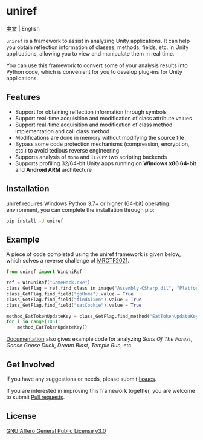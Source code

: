 # uniref

[中文](https://github.com/in1nit1t/uniref/blob/main/README.md) | English

`uniref` is a framework to assist in analyzing Unity applications. It can help you obtain reflection information of classes, methods, fields, etc. in Unity applications, allowing you to view and manipulate them in real time.

You can use this framework to convert some of your analysis results into Python code, which is convenient for you to develop plug-ins for Unity applications.

## Features

- Support for obtaining reflection information through symbols
- Support real-time acquisition and modification of class attribute values
- Support real-time acquisition and modification of class method implementation and call class method
- Modifications are done in memory without modifying the source file
- Bypass some code protection mechanisms (compression, encryption, etc.) to avoid tedious reverse engineering
- Supports analysis of `Mono` and `IL2CPP` two scripting backends
- Supports profiling 32/64-bit Unity apps running on **Windows x86 64-bit** and **Android ARM** architecture

## Installation

uniref requires Windows Python 3.7+ or higher (64-bit) operating environment, you can complete the installation through pip:

```bash
pip install -U uniref
```

## Example

A piece of code completed using the uniref framework is given below, which solves a reverse challenge of [MRCTF2021](https://uniref.readthedocs.io/en/latest/examples/windows.html#mrctf2021-ezgame).

```Python
from uniref import WinUniRef

ref = WinUniRef("GameHack.exe")
class_GetFlag = ref.find_class_in_image("Assembly-CSharp.dll", "Platformer.Flag.GetFlag")
class_GetFlag.find_field("goHome").value = True
class_GetFlag.find_field("findAlien").value = True
class_GetFlag.find_field("eatCookie").value = True

method_EatTokenUpdateKey = class_GetFlag.find_method("EatTokenUpdateKey")
for i in range(105):
    method_EatTokenUpdateKey()
```

[Documentation](https://uniref.readthedocs.io/en/latest/examples/index.html) also gives example code for analyzing *Sons Of The Forest*, *Goose Goose Duck*, *Dream Blast*, *Temple Run*, etc.

## Get Involved

If you have any suggestions or needs, please submit [Issues](https://github.com/in1nit1t/uniref/issues).

If you are interested in improving this framework together, you are welcome to submit [Pull requests](https://github.com/in1nit1t/uniref/pulls).

## License

[GNU Affero General Public License v3.0](https://github.com/in1nit1t/uniref/blob/main/LICENSE)
